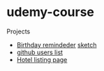 # udemy-course

Projects

- [Birthday remindeder](https://react-birthday-reminder-2021.netlify.app/) [sketch](https://www.uidesigndaily.com/posts/sketch-birthdays-list-card-widget-day-1042)
- [github users list ](https://react-github-users-2021.netlify.app/)
- [Hotel listing page ](https://react-hotel-booking-2021.netlify.app/)
